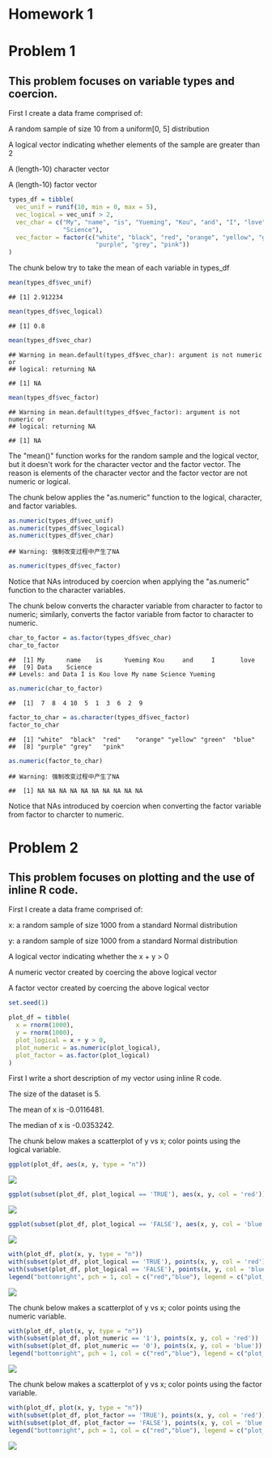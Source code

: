 Homework 1
================

Problem 1
=========

This problem focuses on variable types and coercion.
----------------------------------------------------

First I create a data frame comprised of:

A random sample of size 10 from a uniform\[0, 5\] distribution

A logical vector indicating whether elements of the sample are greater than 2

A (length-10) character vector

A (length-10) factor vector

``` r
types_df = tibble(
  vec_unif = runif(10, min = 0, max = 5),
  vec_logical = vec_unif > 2,
  vec_char = c("My", "name", "is", "Yueming", "Kou", "and", "I", "love", "Data", 
               "Science"),
  vec_factor = factor(c("white", "black", "red", "orange", "yellow", "green", "blue", 
                        "purple", "grey", "pink"))
)
```

The chunk below try to take the mean of each variable in types\_df

``` r
mean(types_df$vec_unif)
```

    ## [1] 2.912234

``` r
mean(types_df$vec_logical)
```

    ## [1] 0.8

``` r
mean(types_df$vec_char)
```

    ## Warning in mean.default(types_df$vec_char): argument is not numeric or
    ## logical: returning NA

    ## [1] NA

``` r
mean(types_df$vec_factor)
```

    ## Warning in mean.default(types_df$vec_factor): argument is not numeric or
    ## logical: returning NA

    ## [1] NA

The "mean()" function works for the random sample and the logical vector, but it doesn't work for the character vector and the factor vector. The reason is elements of the character vector and the factor vector are not numeric or logical.

The chunk below applies the "as.numeric" function to the logical, character, and factor variables.

``` r
as.numeric(types_df$vec_unif)
as.numeric(types_df$vec_logical)
as.numeric(types_df$vec_char)
```

    ## Warning: 强制改变过程中产生了NA

``` r
as.numeric(types_df$vec_factor)
```

Notice that NAs introduced by coercion when applying the "as.numeric" function to the character variables.

The chunk below converts the character variable from character to factor to numeric; similarly, converts the factor variable from factor to character to numeric.

``` r
char_to_factor = as.factor(types_df$vec_char)
char_to_factor
```

    ##  [1] My      name    is      Yueming Kou     and     I       love   
    ##  [9] Data    Science
    ## Levels: and Data I is Kou love My name Science Yueming

``` r
as.numeric(char_to_factor)
```

    ##  [1]  7  8  4 10  5  1  3  6  2  9

``` r
factor_to_char = as.character(types_df$vec_factor)
factor_to_char
```

    ##  [1] "white"  "black"  "red"    "orange" "yellow" "green"  "blue"  
    ##  [8] "purple" "grey"   "pink"

``` r
as.numeric(factor_to_char)
```

    ## Warning: 强制改变过程中产生了NA

    ##  [1] NA NA NA NA NA NA NA NA NA NA

Notice that NAs introduced by coercion when converting the factor variable from factor to charcter to numeric.

Problem 2
=========

This problem focuses on plotting and the use of inline R code.
--------------------------------------------------------------

First I create a data frame comprised of:

x: a random sample of size 1000 from a standard Normal distribution

y: a random sample of size 1000 from a standard Normal distribution

A logical vector indicating whether the x + y &gt; 0

A numeric vector created by coercing the above logical vector

A factor vector created by coercing the above logical vector

``` r
set.seed(1)

plot_df = tibble(
  x = rnorm(1000),
  y = rnorm(1000),
  plot_logical = x + y > 0,
  plot_numeric = as.numeric(plot_logical),
  plot_factor = as.factor(plot_logical)
)
```

First I write a short description of my vector using inline R code.

The size of the dataset is 5.

The mean of x is -0.0116481.

The median of x is -0.0353242.

The chunk below makes a scatterplot of y vs x; color points using the logical variable.

``` r
ggplot(plot_df, aes(x, y, type = "n"))
```

![](p8105_hw1_yk2826_1_files/figure-markdown_github/unnamed-chunk-5-1.png)

``` r
ggplot(subset(plot_df, plot_logical == 'TRUE'), aes(x, y, col = 'red')) + geom_point()
```

![](p8105_hw1_yk2826_1_files/figure-markdown_github/unnamed-chunk-5-2.png)

``` r
ggplot(subset(plot_df, plot_logical == 'FALSE'), aes(x, y, col = 'blue')) + geom_point()
```

![](p8105_hw1_yk2826_1_files/figure-markdown_github/unnamed-chunk-5-3.png)

``` r
with(plot_df, plot(x, y, type = "n")) 
with(subset(plot_df, plot_logical == 'TRUE'), points(x, y, col = 'red'))
with(subset(plot_df, plot_logical == 'FALSE'), points(x, y, col = 'blue'))
legend("bottomright", pch = 1, col = c("red","blue"), legend = c("plot_logical = 'TRUE'", "plot_logical = 'FALSE'"))
```

![](p8105_hw1_yk2826_1_files/figure-markdown_github/unnamed-chunk-5-4.png)

The chunk below makes a scatterplot of y vs x; color points using the numeric variable.

``` r
with(plot_df, plot(x, y, type = "n")) 
with(subset(plot_df, plot_numeric == '1'), points(x, y, col = 'red'))
with(subset(plot_df, plot_numeric == '0'), points(x, y, col = 'blue'))
legend("bottomright", pch = 1, col = c("red","blue"), legend = c("plot_numeric = '1'","plot_numeric = '0'"))
```

![](p8105_hw1_yk2826_1_files/figure-markdown_github/unnamed-chunk-6-1.png)

The chunk below makes a scatterplot of y vs x; color points using the factor variable.

``` r
with(plot_df, plot(x, y, type = "n")) 
with(subset(plot_df, plot_factor == 'TRUE'), points(x, y, col = 'red'))
with(subset(plot_df, plot_factor == 'FALSE'), points(x, y, col = 'blue'))
legend("bottomright", pch = 1, col = c("red","blue"), legend = c("plot_factor = 'TRUE'","plot_factor = 'FALSE'"))
```

![](p8105_hw1_yk2826_1_files/figure-markdown_github/unnamed-chunk-7-1.png)
